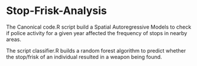 # Stop-Frisk-Analysis

The Canonical code.R script build a Spatial Autoregressive Models to check if police activity for a given year affected the
frequency of stops in nearby areas.

The script classifier.R builds a random forest algorithm to predict whether the stop/frisk of an individual resulted in a weapon being
found. 

